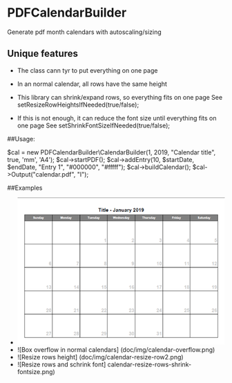# PDFCalendarBuilder
Generate pdf month calendars with autoscaling/sizing

## Unique features
- The class cann tyr to put everything on one page
- In an normal calendar, all rows have the same height
- This library can shrink/expand rows, so everything fits on one page
See setResizeRowHeightsIfNeeded(true/false);

- If this is not enough, it can reduce the font size until everything fits on one page
See setShrinkFontSizeIfNeeded(true/false);

##Usage:

$cal = new PDFCalendarBuilder\CalendarBuilder(1, 2019, "Calendar title", true, 'mm', 'A4');
$cal->startPDF();
$cal->addEntry(10, $startDate, $endDate, "Entry 1", "#000000", "#fffff");
$cal->buildCalendar();
$cal->Output("calendar.pdf", "I");

##Examples
* ![Empty calendar ](doc/img/calendar-empty.png)
* ![Box overflow in normal calendars] (doc/img/calendar-overflow.png)
* ![Resize rows height] (doc/img/calendar-resize-row2.png)
* ![Resize rows and schrink font] calendar-resize-rows-shrink-fontsize.png)


